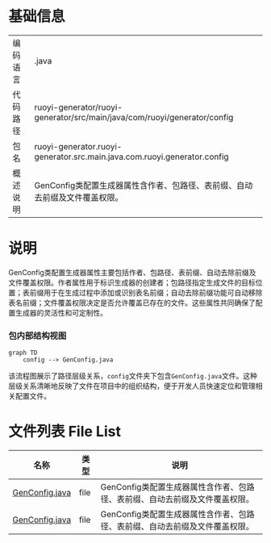 # 基础信息

|      |      |
|------|------|
| 编码语言 | .java |
| 代码路径 | ruoyi-generator/ruoyi-generator/src/main/java/com/ruoyi/generator/config |
| 包名 | ruoyi-generator.ruoyi-generator.src.main.java.com.ruoyi.generator.config |
| 概述说明 | GenConfig类配置生成器属性含作者、包路径、表前缀、自动去前缀及文件覆盖权限。 |

# 说明

GenConfig类配置生成器属性主要包括作者、包路径、表前缀、自动去除前缀及文件覆盖权限。作者属性用于标识生成器的创建者；包路径指定生成文件的目标位置；表前缀用于在生成过程中添加或识别表名前缀；自动去除前缀功能可自动移除表名前缀；文件覆盖权限决定是否允许覆盖已存在的文件。这些属性共同确保了配置生成器的灵活性和可定制性。


### 包内部结构视图

```mermaid
graph TD
    config --> GenConfig.java
```

该流程图展示了路径层级关系，`config`文件夹下包含`GenConfig.java`文件。这种层级关系清晰地反映了文件在项目中的组织结构，便于开发人员快速定位和管理相关配置文件。

# 文件列表 File List

| 名称   | 类型  | 说明 |
|-------|------|-------------|
| [GenConfig.java](GenConfig.md) | file | GenConfig类配置生成器属性含作者、包路径、表前缀、自动去前缀及文件覆盖权限。 |
| [GenConfig.java](GenConfig.md) | file | GenConfig类配置生成器属性含作者、包路径、表前缀、自动去前缀及文件覆盖权限。 |


